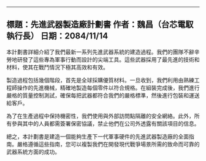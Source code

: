 
---

標題：先進武器製造廠計劃書
作者：魏昌（台芯電馭執行長）
日期：2084/11/14
---

本計劃書詳細介紹了我們最新一系列先進武器系統的建造過程。我們的團隊不辭辛勞地研發了這些專為軍事行動而設計的尖端工具。這些武器採用了最先進的技術和材料，使其在戰鬥情況下極其高效和有效。

製造過程包括幾個階段，首先是全球採購優質材料。一旦收到，我們利用由熟練工程師操作的先進機械，精確地製造每個零件以符合規格。在組裝完成後，我們進行嚴格的質量控制測試，確保每把武器都符合我們的嚴格標準，然後進行包裝和運送給客戶。

為了在生產過程中保持機密性，我們使用與外部訪問點隔離的安全網絡。此外，所有參與其中的人員都需簽署保密協議，禁止他們在公司外透露有關該項目的信息。

總之，本計劃書是建造一個能夠生產下一代軍事硬件的先進武器製造廠的全面指南。嚴格遵循這些指南，您可以複製我們在開發現代戰爭場景所需的致命而可靠的武器系統方面的成功。
